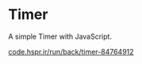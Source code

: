 # Timer
A simple Timer with JavaScript.

[code.hspr.ir/run/back/timer-84764912](https://code.hspr.ir/run/back/timer-84764912)
